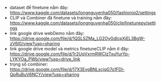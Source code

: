 - dataset để finetune nằm đây: https://www.kaggle.com/datasets/longnguyenha050/fashioniq2/settings
- CLIP và Combiner đã finetune và training nằm đây: https://www.kaggle.com/datasets/longnguyenha050/clipfinetunepy/settings
- link google drive webDemo nằm đây: https://drive.google.com/file/d/1QSLSZMa_LG2OyGdIcpXjEL3BgW-zV6I0/view?usp=sharing
- link google drive model và metrics finetuneCLIP nằm ở đây: https://drive.google.com/file/d/1r2UqVxrmRWCIzTxuYurYp-LYKYOa_PWb/view?usp=drive_link
- trọng số combiner: https://drive.google.com/file/d/17X3EvgBNLxcjqG7o1FDl-QpRuBuV6NCY/view?usp=sharing
